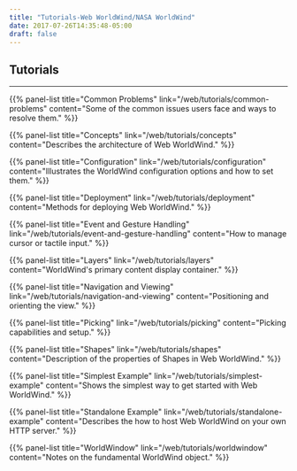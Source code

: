 ```yaml
---
title: "Tutorials-Web WorldWind/NASA WorldWind"
date: 2017-07-26T14:35:48-05:00
draft: false
---
```


## Tutorials
---

{{% panel-list title="Common Problems" link="/web/tutorials/common-problems" content="Some of the common issues users face and ways to resolve them." %}}

{{% panel-list title="Concepts" link="/web/tutorials/concepts" content="Describes the architecture of Web WorldWind." %}}

{{% panel-list title="Configuration" link="/web/tutorials/configuration" content="Illustrates the WorldWind configuration options and how to set them." %}}

{{% panel-list title="Deployment" link="/web/tutorials/deployment" content="Methods for deploying Web WorldWind." %}}

{{% panel-list title="Event and Gesture Handling" link="/web/tutorials/event-and-gesture-handling" content="How to manage cursor or tactile input." %}}

{{% panel-list title="Layers" link="/web/tutorials/layers" content="WorldWind's primary content display container." %}}

{{% panel-list title="Navigation and Viewing" link="/web/tutorials/navigation-and-viewing" content="Positioning and orienting the view." %}}

{{% panel-list title="Picking" link="/web/tutorials/picking" content="Picking capabilities and setup." %}}

{{% panel-list title="Shapes" link="/web/tutorials/shapes" content="Description of the properties of Shapes in Web WorldWind." %}}

{{% panel-list title="Simplest Example" link="/web/tutorials/simplest-example" content="Shows the simplest way to get started with Web WorldWind." %}}

{{% panel-list title="Standalone Example" link="/web/tutorials/standalone-example" content="Describes the how to host Web WorldWind on your own HTTP server." %}}

{{% panel-list title="WorldWindow" link="/web/tutorials/worldwindow" content="Notes on the fundamental WorldWind object." %}}
